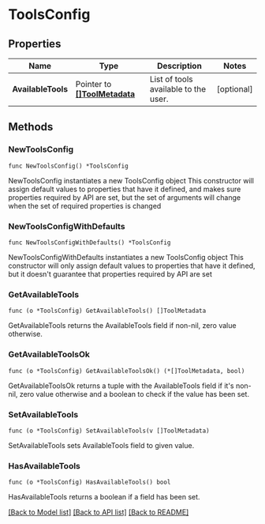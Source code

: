 # ToolsConfig

## Properties

Name | Type | Description | Notes
------------ | ------------- | ------------- | -------------
**AvailableTools** | Pointer to [**[]ToolMetadata**](ToolMetadata.md) | List of tools available to the user. | [optional] 

## Methods

### NewToolsConfig

`func NewToolsConfig() *ToolsConfig`

NewToolsConfig instantiates a new ToolsConfig object
This constructor will assign default values to properties that have it defined,
and makes sure properties required by API are set, but the set of arguments
will change when the set of required properties is changed

### NewToolsConfigWithDefaults

`func NewToolsConfigWithDefaults() *ToolsConfig`

NewToolsConfigWithDefaults instantiates a new ToolsConfig object
This constructor will only assign default values to properties that have it defined,
but it doesn't guarantee that properties required by API are set

### GetAvailableTools

`func (o *ToolsConfig) GetAvailableTools() []ToolMetadata`

GetAvailableTools returns the AvailableTools field if non-nil, zero value otherwise.

### GetAvailableToolsOk

`func (o *ToolsConfig) GetAvailableToolsOk() (*[]ToolMetadata, bool)`

GetAvailableToolsOk returns a tuple with the AvailableTools field if it's non-nil, zero value otherwise
and a boolean to check if the value has been set.

### SetAvailableTools

`func (o *ToolsConfig) SetAvailableTools(v []ToolMetadata)`

SetAvailableTools sets AvailableTools field to given value.

### HasAvailableTools

`func (o *ToolsConfig) HasAvailableTools() bool`

HasAvailableTools returns a boolean if a field has been set.


[[Back to Model list]](../README.md#documentation-for-models) [[Back to API list]](../README.md#documentation-for-api-endpoints) [[Back to README]](../README.md)


